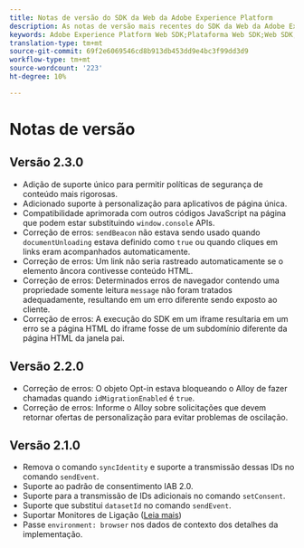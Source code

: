 ```yaml
---
title: Notas de versão do SDK da Web da Adobe Experience Platform
description: As notas de versão mais recentes do SDK da Web da Adobe Experience Platform.
keywords: Adobe Experience Platform Web SDK;Plataforma Web SDK;Web SDK;notas de versão;
translation-type: tm+mt
source-git-commit: 69f2e6069546cd8b913db453dd9e4bc3f99dd3d9
workflow-type: tm+mt
source-wordcount: '223'
ht-degree: 10%

---
```



# Notas de versão

## Versão 2.3.0

* Adição de suporte único para permitir políticas de segurança de conteúdo mais rigorosas.
* Adicionado suporte à personalização para aplicativos de página única.
* Compatibilidade aprimorada com outros códigos JavaScript na página que podem estar substituindo `window.console` APIs.
* Correção de erros: `sendBeacon` não estava sendo usado quando `documentUnloading` estava definido como `true` ou quando cliques em links eram acompanhados automaticamente.
* Correção de erros: Um link não seria rastreado automaticamente se o elemento âncora contivesse conteúdo HTML.
* Correção de erros: Determinados erros de navegador contendo uma propriedade somente leitura `message` não foram tratados adequadamente, resultando em um erro diferente sendo exposto ao cliente.
* Correção de erros: A execução do SDK em um iframe resultaria em um erro se a página HTML do iframe fosse de um subdomínio diferente da página HTML da janela pai.

## Versão 2.2.0

* Correção de erros: O objeto Opt-in estava bloqueando o Alloy de fazer chamadas quando `idMigrationEnabled` é `true`.
* Correção de erros: Informe o Alloy sobre solicitações que devem retornar ofertas de personalização para evitar problemas de oscilação.

## Versão 2.1.0

* Remova o comando `syncIdentity` e suporte a transmissão dessas IDs no comando `sendEvent`.
* Suporte ao padrão de consentimento IAB 2.0.
* Suporte para a transmissão de IDs adicionais no comando `setConsent`.
* Suporte que substitui `datasetId` no comando `sendEvent`.
* Suportar Monitores de Ligação ([Leia mais](https://github.com/adobe/alloy/wiki/Monitoring-Hooks))
* Passe `environment: browser` nos dados de contexto dos detalhes da implementação.
